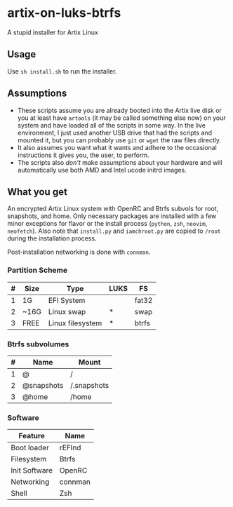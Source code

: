 # artix-on-luks-btrfs

A stupid installer for Artix Linux

## Usage

Use `sh install.sh` to run the installer.

## Assumptions

- These scripts assume you are already booted into the Artix live disk or you at least have `artools` (it may be called something else now) on your system and have loaded all of the scripts in some way. In the live environment, I just used another USB drive that had the scripts and mounted it, but you can probably use `git` or `wget` the raw files directly.
- It also assumes you want what it wants and adhere to the occasional instructions it gives you, the user, to perform.
- The scripts also _*don't*_ make assumptions about your hardware and will automatically use both AMD and Intel ucode initrd images.

## What you get

An encrypted Artix Linux system with OpenRC and Btrfs subvols for root, snapshots, and home. Only necessary packages are installed with a few minor exceptions for flavor or the install process (`python`, `zsh`, `neovim`, `neofetch`). Also note that `install.py` and `iamchroot.py` are copied to `/root` during the installation process.

Post-installation networking is done with `connman`.

### Partition Scheme

| \#  | Size | Type             | LUKS | FS    |
| --- | ---- | ---------------- | ---- | ----- |
| 1   | 1G   | EFI System       |      | fat32 |
| 2   | ~16G | Linux swap       | \*   | swap  |
| 3   | FREE | Linux filesystem | \*   | btrfs |

### Btrfs subvolumes

| \#  | Name       | Mount       |
| --- | ---------- | ----------- |
| 1   | @          | /           |
| 2   | @snapshots | /.snapshots |
| 3   | @home      | /home       |

### Software

| Feature       | Name    |
| ------------- | ------- |
| Boot loader   | rEFInd  |
| Filesystem    | Btrfs   |
| Init Software | OpenRC  |
| Networking    | connman |
| Shell         | Zsh     |
